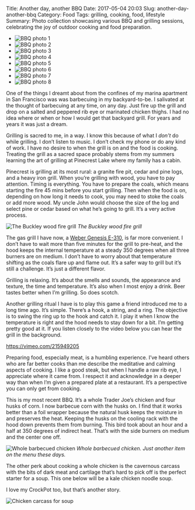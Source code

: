 Title: Another day, another BBQ
Date: 2017-05-04 20:03
Slug: another-day-another-bbq
Category: Food
Tags: grilling, cooking, food, lifestyle
Summary: Photo collection showcasing various BBQ and grilling sessions, celebrating the joy of outdoor cooking and food preparation.

- ![BBQ photo 1]({static}/images/2017/05/d58f3-1igdhihxcnfkq6t1m1-esqq.jpeg)
- ![BBQ photo 2]({static}/images/2017/02/eaf38-16tobadmlxou5rgybbcbtka.jpeg)
- ![BBQ photo 3]({static}/images/2017/05/35c47-1oflogggswtqrtt1bqa3t5q.jpeg)
- ![BBQ photo 4]({static}/images/2017/05/28cab-1c8xysmxzm3dl7md9xyh8xq.jpeg)
- ![BBQ photo 5]({static}/images/2017/01/f2f1c-1y4vw-w8d5an3wcvcfzoplg.jpeg)
- ![BBQ photo 6]({static}/images/2017/05/d88c2-1njhcpvehfvn8zepomx7bpg.jpeg)
- ![BBQ photo 7]({static}/images/2017/05/616b2-1qbvhuicj8g_7krqa1zgrbq.jpeg)
- ![BBQ photo 8]({static}/images/2017/02/05172-1bpa3gh_h91v0thavfreq7w.jpeg)

One of the things I dreamt about from the confines of my marina apartment in San Francisco was was barbecuing in my backyard-to-be. I salivated at the thought of barbecuing at any time, on any day. Just fire up the grill and drop on a salted and peppered rib eye or marinated chicken thighs. I had no idea where or when or how I would get that backyard grill. For years and years it was just a dream.

Grilling is sacred to me, in a way. I know this because of what I *don’t* do while grilling. I don’t listen to music. I don’t check my phone or do any kind of work. I have no desire to when the grill is on and the food is cooking. Treating the grill as a sacred space probably stems from my summers learning the art of grilling at Pinecrest Lake where my family has a cabin.

Pinecrest is grilling at its most rural: a granite fire pit, cedar and pine logs, and a heavy iron grill. When you’re grilling with wood, you have to pay attention. Timing is everything. You have to prepare the coals, which means starting the fire 45 mins before you start grilling. Then when the food is on, depending on how long it needs to cook, you may need to stoke the coals or add more wood. My uncle John would choose the size of the log and select pine or cedar based on what he’s going to grill. It’s a very active process.

![The Buckley wood fire grill]({static}/images/2017/05/cf070-1kfkyskffhj5iuoc5swlqlg.jpeg)
*The Buckley wood fire grill*

The gas grill I have now, a [Weber Genesis E-310](https://www.lowes.com/pd/Weber-Genesis-E-310-Copper-3-Burner-38-000-BTU-Liquid-Propane-Gas-Grill/3341012), is far more convenient. I don’t have to wait more than five minutes for the grill to pre-heat, and the hood keeps the internal temperature at a steady 350 degrees when all three burners are on medium. I don’t have to worry about that temperature shifting as the coals flare up and flame out. It’s a safer way to grill but it’s still a challenge. It’s just a different flavor.

Grilling is relaxing. It’s about the smells and sounds, the appearance and texture, the time and temperature. It’s also when I most enjoy a drink. Beer tastes better when I’m grilling. So does scotch.

Another grilling ritual I have is to play this game a friend introduced me to a long time ago. It’s simple. There’s a hook, a string, and a ring. The objective is to swing the ring up to the hook and catch it. I play it when I know the temperature is right and the hood needs to stay down for a bit. I’m getting pretty good at it. If you listen closely to the video below you can hear the grill in the background.

https://vimeo.com/215949205

Preparing food, especially meat, is a humbling experience. I’ve heard others who are far better cooks than me describe the meditative and calming aspects of cooking. I like a good steak, but when I handle a raw rib eye, I appreciate where it came from. I respect it and acknowledge in a deeper way than when I’m given a prepared plate at a restaurant. It’s a perspective you can only get from cooking.

This is my most recent BBQ. It’s a whole Trader Joe’s chicken and four husks of corn. I now barbecue corn with the husks on. I find that it works better than a foil wrapper because the natural husk keeps the moisture in and preserves the heat. Keeping the husks on the cooling rack with the hood down prevents them from burning. This bird took about an hour and a half at 350 degrees of indirect heat. That’s with the side burners on medium and the center one off.

![Whole barbecued chicken]({static}/images/2017/05/7c17c-1cpkiczerupakkgiur6rhya@2x.jpeg)
*Whole barbecued chicken. Just another item on the menu these days.*

The other perk about cooking a whole chicken is the cavernous carcass with the bits of dark meat and cartilage that’s hard to pick off is the perfect starter for a soup. This one below will be a kale chicken noodle soup.

I love my CrockPot too, but that’s another story.

![Chicken carcass for soup]({static}/images/2017/05/95f14-15xmbnd-zqds5hzzdzrnq_q@2x.jpeg)